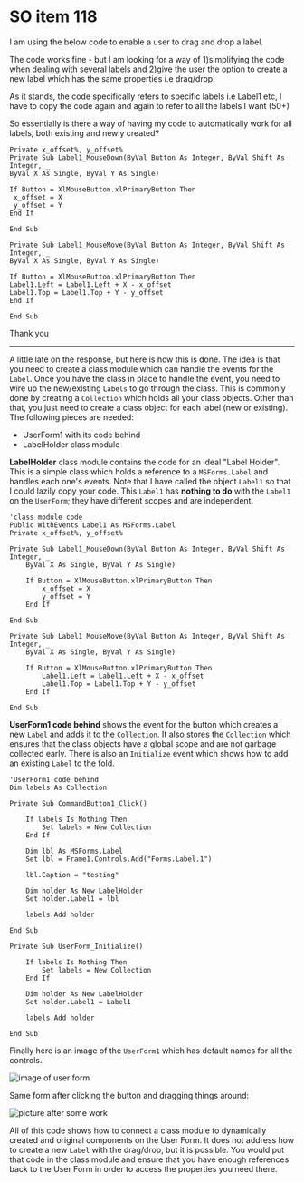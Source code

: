 # SO item 118
I am using the below code to enable a user to drag and drop a label.

The code works fine - but I am looking for a way of 1)simplifying the code when dealing with several labels and 2)give the user the option to create a new label which has the same properties i.e drag/drop.

As it stands, the code specifically refers to specific labels i.e Label1 etc, I have to copy the code again and again to refer to all the labels I want (50+)

So essentially is there a way of having my code to automatically work for all labels, both existing and newly created?

```
Private x_offset%, y_offset%
Private Sub Label1_MouseDown(ByVal Button As Integer, ByVal Shift As    Integer, _
ByVal X As Single, ByVal Y As Single)

If Button = XlMouseButton.xlPrimaryButton Then
 x_offset = X
 y_offset = Y 
End If

End Sub

Private Sub Label1_MouseMove(ByVal Button As Integer, ByVal Shift As Integer, _
ByVal X As Single, ByVal Y As Single)

If Button = XlMouseButton.xlPrimaryButton Then
Label1.Left = Label1.Left + X - x_offset
Label1.Top = Label1.Top + Y - y_offset
End If

End Sub

```

Thank you

----

A little late on the response, but here is how this is done. The idea is that you need to create a class module which can handle the events for the `Label`. Once you have the class in place to handle the event, you need to wire up the new/existing `Labels` to go through the class. This is commonly done by creating a `Collection` which holds all your class objects. Other than that, you just need to create a class object for each label (new or existing). The following pieces are needed:

*   UserForm1 with its code behind
*   LabelHolder class module

**LabelHolder** class module contains the code for an ideal "Label Holder". This is a simple class which holds a reference to a `MSForms.Label` and handles each one's events. Note that I have called the object `Label1` so that I could lazily copy your code. This `Label1` has **nothing to do** with the `Label1` on the `UserForm`; they have different scopes and are independent.

```
'class module code
Public WithEvents Label1 As MSForms.Label
Private x_offset%, y_offset%

Private Sub Label1_MouseDown(ByVal Button As Integer, ByVal Shift As Integer, _
    ByVal X As Single, ByVal Y As Single)

    If Button = XlMouseButton.xlPrimaryButton Then
        x_offset = X
        y_offset = Y
    End If

End Sub

Private Sub Label1_MouseMove(ByVal Button As Integer, ByVal Shift As Integer, _
    ByVal X As Single, ByVal Y As Single)

    If Button = XlMouseButton.xlPrimaryButton Then
        Label1.Left = Label1.Left + X - x_offset
        Label1.Top = Label1.Top + Y - y_offset
    End If

End Sub

```

**UserForm1 code behind** shows the event for the button which creates a new `Label` and adds it to the `Collection`. It also stores the `Collection` which ensures that the class objects have a global scope and are not garbage collected early. There is also an `Initialize` event which shows how to add an existing `Label` to the fold.

```
'UserForm1 code behind
Dim labels As Collection

Private Sub CommandButton1_Click()

    If labels Is Nothing Then
        Set labels = New Collection
    End If

    Dim lbl As MSForms.Label
    Set lbl = Frame1.Controls.Add("Forms.Label.1")

    lbl.Caption = "testing"

    Dim holder As New LabelHolder
    Set holder.Label1 = lbl

    labels.Add holder

End Sub

Private Sub UserForm_Initialize()

    If labels Is Nothing Then
        Set labels = New Collection
    End If

    Dim holder As New LabelHolder
    Set holder.Label1 = Label1

    labels.Add holder

End Sub

```

Finally here is an image of the `UserForm1` which has default names for all the controls.

![image of user form](https://i.stack.imgur.com/50IWt.png)

Same form after clicking the button and dragging things around:

![picture after some work](https://i.stack.imgur.com/a3rqM.png)

All of this code shows how to connect a class module to dynamically created and original components on the User Form. It does not address how to create a new `Label` with the drag/drop, but it is possible. You would put that code in the class module and ensure that you have enough references back to the User Form in order to access the properties you need there.
